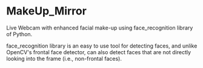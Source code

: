 # MakeUp_Mirror
Live Webcam with enhanced facial make-up using face_recognition library of Python.

face_recognition library is an easy to use tool for detecting faces, and unlike OpenCV's frontal face detector, can also detect faces that are not directly looking into the frame (i.e., non-frontal faces).
